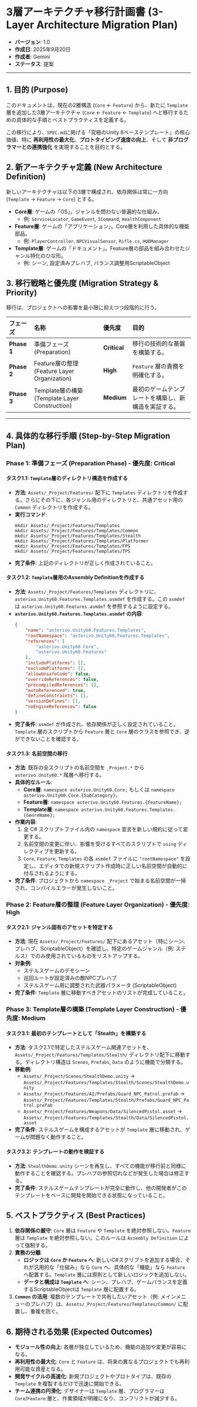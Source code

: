 ﻿# 3層アーキテクチャ移行計画書 (3-Layer Architecture Migration Plan)

- **バージョン**: 1.0
- **作成日**: 2025年9月20日
- **作成者**: Gemini
- **ステータス**: 提案

---

## 1. 目的 (Purpose)

このドキュメントは、現在の2層構造 (`Core` ← `Feature`) から、新たに `Template` 層を追加した3層アーキテクチャ (`Core` ← `Feature` ← `Template`) へと移行するための具体的な手順とベストプラクティスを定義する。

この移行により、`SPEC.md`に掲げる「究極のUnity 6ベーステンプレート」の核心価値、特に **再利用性の最大化**、**プロトタイピング速度の向上**、そして **非プログラマーとの連携強化** を実現することを目的とする。

## 2. 新アーキテクチャ定義 (New Architecture Definition)

新しいアーキテクチャは以下の3層で構成され、依存関係は常に一方向 (`Template` → `Feature` → `Core`) とする。

-   **Core層**: ゲームの「OS」。ジャンルを問わない普遍的な仕組み。
    -   例: `ServiceLocator`, `GameEvent`, `ICommand`, `HealthComponent`
-   **Feature層**: ゲームの「アプリケーション」。Core層を利用した具体的な機能部品。
    -   例: `PlayerController`, `NPCVisualSensor`, `Rifle.cs`, `HUDManager`
-   **Template層**: ゲームの「ドキュメント」。Feature層の部品を組み合わせたジャンル特化のひな形。
    -   例: シーン, 設定済みプレハブ, バランス調整用ScriptableObject

## 3. 移行戦略と優先度 (Migration Strategy & Priority)

移行は、プロジェクトへの影響を最小限に抑えつつ段階的に行う。

| フェーズ | 名称 | 優先度 | 目的 |
| :--- | :--- | :--- | :--- |
| **Phase 1** | 準備フェーズ (Preparation) | **Critical** | 移行の技術的な基盤を構築する。 |
| **Phase 2** | Feature層の整理 (Feature Layer Organization) | **High** | `Feature` 層の責務を明確化する。 |
| **Phase 3** | Template層の構築 (Template Layer Construction) | **Medium** | 最初のゲームテンプレートを構築し、新構造を実証する。 |

---

## 4. 具体的な移行手順 (Step-by-Step Migration Plan)

### Phase 1: 準備フェーズ (Preparation Phase) - 優先度: Critical

#### **タスク1.1: `Template`層のディレクトリ構造を作成する**
-   **方法**: `Assets/_Project/Features/` 配下に `Templates` ディレクトリを作成する。さらにその下に、各ジャンル用のディレクトリと、共通アセット用の `Common` ディレクトリを作成する。
-   **実行コマンド**:
    ```
    mkdir Assets/_Project/Features/Templates
    mkdir Assets/_Project/Features/Templates/Common
    mkdir Assets/_Project/Features/Templates/Stealth
    mkdir Assets/_Project/Features/Templates/Platformer
    mkdir Assets/_Project/Features/Templates/FPS
    mkdir Assets/_Project/Features/Templates/TPS
    ```
-   **完了条件**: 上記のディレクトリが正しく作成されていること。

#### **タスク1.2: `Template`層用のAssembly Definitionを作成する**
-   **方法**: `Assets/_Project/Features/Templates` ディレクトリに、`asterivo.Unity60.Features.Templates.asmdef` を作成する。この `asmdef` は `asterivo.Unity60.Features.asmdef` を参照するように設定する。
-   **`asterivo.Unity60.Features.Templates.asmdef` の内容**:
    ```json
    {
        "name": "asterivo.Unity60.Features.Templates",
        "rootNamespace": "asterivo.Unity60.Features.Templates",
        "references": [
            "asterivo.Unity60.Core",
            "asterivo.Unity60.Features"
        ],
        "includePlatforms": [],
        "excludePlatforms": [],
        "allowUnsafeCode": false,
        "overrideReferences": false,
        "precompiledReferences": [],
        "autoReferenced": true,
        "defineConstraints": [],
        "versionDefines": [],
        "noEngineReferences": false
    }
    ```
-   **完了条件**: `asmdef` が作成され、依存関係が正しく設定されていること。`Template` 層のスクリプトから `Feature` 層と `Core` 層のクラスを参照でき、逆ができないことを確認する。

#### **タスク1.3: 名前空間の移行**
-   **方法**: 既存の全スクリプトの名前空間を `_Project.*` から `asterivo.Unity60.*` 階層へ移行する。
-   **具体的なルール**:
    -   **Core層**: `namespace asterivo.Unity60.Core;` もしくは `namespace asterivo.Unity60.Core.{SubCategory};`
    -   **Feature層**: `namespace asterivo.Unity60.Features.{FeatureName};`
    -   **Template層**: `namespace asterivo.Unity60.Features.Templates.{GenreName};`
-   **作業内容**:
    1.  全 C# スクリプトファイル内の `namespace` 宣言を新しい規約に従って変更する。
    2.  名前空間の変更に伴い、影響を受けるすべてのスクリプトで `using` ディレクティブを更新する。
    3.  `Core`, `Feature`, `Templates` の各 `asmdef` ファイルに `"rootNamespace"` を設定し、エディタでの新規スクリプト作成時に正しい名前空間が自動的に付与されるようにする。
-   **完了条件**: プロジェクトから `namespace _Project` で始まる名前空間が一掃され、コンパイルエラーが発生しないこと。

### Phase 2: Feature層の整理 (Feature Layer Organization) - 優先度: High

#### **タスク2.1: ジャンル固有のアセットを特定する**
-   **方法**: 現在 `Assets/_Project/Features/` 配下にあるアセット（特にシーン、プレハブ、ScriptableObject）を確認し、特定のゲームジャンル（例: ステルス）でのみ使用されているものをリストアップする。
-   **対象例**:
    -   ステルスゲームのデモシーン
    -   巡回ルートが設定済みの敵NPCプレハブ
    -   ステルスゲーム用に調整された武器パラメータ (ScriptableObject)
-   **完了条件**: `Template` 層に移動すべきアセットのリストが完成していること。

### Phase 3: Template層の構築 (Template Layer Construction) - 優先度: Medium

#### **タスク3.1: 最初のテンプレートとして「Stealth」を構築する**
-   **方法**: タスク2.1で特定したステルスゲーム関連アセットを、`Assets/_Project/Features/Templates/Stealth/` ディレクトリ配下に移動する。ディレクトリ構造は `Scenes`, `Prefabs`, `Data` のように機能で分類する。
-   **移動例**:
    -   `Assets/_Project/Scenes/StealthDemo.unity` → `Assets/_Project/Features/Templates/Stealth/Scenes/StealthDemo.unity`
    -   `Assets/_Project/Features/AI/Prefabs/Guard_NPC_Patrol.prefab` → `Assets/_Project/Features/Templates/Stealth/Prefabs/Guard_NPC_Patrol.prefab`
    -   `Assets/_Project/Features/Weapons/Data/SilencedPistol.asset` → `Assets/_Project/Features/Templates/Stealth/Data/SilencedPistol.asset`
-   **完了条件**: ステルスゲームを構成するアセットが `Template` 層に移動され、ゲームが問題なく動作すること。

#### **タスク3.2: テンプレートの動作を検証する**
-   **方法**: `StealthDemo.unity` シーンを再生し、すべての機能が移行前と同様に動作することを確認する。プレハブの参照切れなどが発生した場合は修正する。
-   **完了条件**: ステルスゲームテンプレートが完全に動作し、他の開発者がこのテンプレートをベースに開発を開始できる状態になっていること。

## 5. ベストプラクティス (Best Practices)

1.  **依存関係の厳守**: `Core` 層は `Feature` や `Template` を絶対参照しない。`Feature` 層は `Template` を絶対参照しない。このルールは `Assembly Definition` によって強制する。
2.  **責務の分離**:
    -   **ロジックは `Core` か `Feature` へ**: 新しいC#スクリプトを追加する場合、それが汎用的な「仕組み」なら `Core` へ、具体的な「機能」なら `Feature` へ配置する。`Template` 層には原則として新しいロジックを追加しない。
    -   **データと構成は `Template` へ**: シーン、プレハブ、ゲームバランスを定義するScriptableObjectは `Template` 層に配置する。
3.  **`Common` の活用**: 複数のテンプレートで共有したいアセット（例: メインメニューのプレハブ）は、`Assets/_Project/Features/Templates/Common/` に配置し、重複を防ぐ。

## 6. 期待される効果 (Expected Outcomes)

-   **モジュール性の向上**: 各層が独立しているため、機能の追加や変更が容易になる。
-   **再利用性の最大化**: `Core` と `Feature` は、将来の異なるプロジェクトでも再利用可能な資産となる。
-   **開発サイクルの高速化**: 新規プロジェクトやプロトタイプは、既存の `Template` を複製するだけで迅速に開始できる。
-   **チーム連携の円滑化**: デザイナーは `Template` 層、プログラマーは `Core`/`Feature` 層と、作業領域が明確になり、コンフリクトが減少する。
